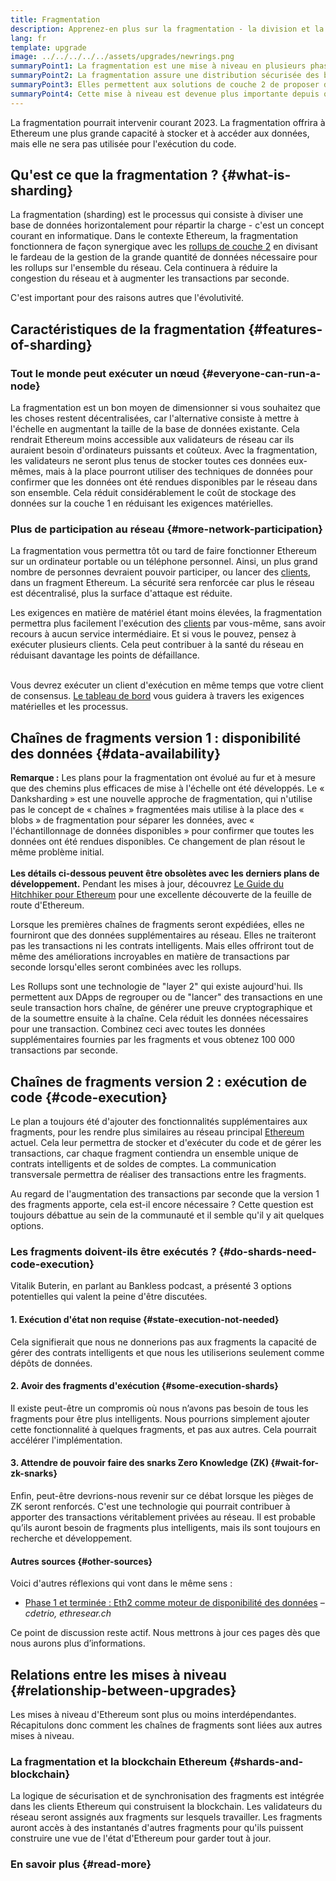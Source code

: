 ```yaml
---
title: Fragmentation
description: Apprenez-en plus sur la fragmentation - la division et la répartition des données chargées nécessaires pour offrir à Ethereum des capacités supérieures de transaction et faciliter leur exécution.
lang: fr
template: upgrade
image: ../../../../../assets/upgrades/newrings.png
summaryPoint1: La fragmentation est une mise à niveau en plusieurs phases visant à améliorer l'évolutivité et la capacité d'Ethereum.
summaryPoint2: La fragmentation assure une distribution sécurisée des besoins en matière de stockage des données, rendant les rollups encore plus économiques et les nœuds plus faciles à exploiter.
summaryPoint3: Elles permettent aux solutions de couche 2 de proposer de faibles frais de transaction tout en profitant de la sécurité d'Ethereum.
summaryPoint4: Cette mise à niveau est devenue plus importante depuis qu'Ethereum est passé à la preuve d'enjeu.
---
```


<UpgradeStatus dateKey="page-upgrades-shards-date">
    La fragmentation pourrait intervenir courant 2023. La fragmentation offrira à Ethereum une plus grande capacité à stocker et à accéder aux données, mais elle ne sera pas utilisée pour l'exécution du code.
</UpgradeStatus>

## Qu'est ce que la fragmentation ? {#what-is-sharding}

La fragmentation (sharding) est le processus qui consiste à diviser une base de données horizontalement pour répartir la charge - c'est un concept courant en informatique. Dans le contexte Ethereum, la fragmentation fonctionnera de façon synergique avec les [rollups de couche 2](/layer-2/) en divisant le fardeau de la gestion de la grande quantité de données nécessaire pour les rollups sur l'ensemble du réseau. Cela continuera à réduire la congestion du réseau et à augmenter les transactions par seconde.

C'est important pour des raisons autres que l'évolutivité.

## Caractéristiques de la fragmentation {#features-of-sharding}

### Tout le monde peut exécuter un nœud {#everyone-can-run-a-node}

La fragmentation est un bon moyen de dimensionner si vous souhaitez que les choses restent décentralisées, car l'alternative consiste à mettre à l'échelle en augmentant la taille de la base de données existante. Cela rendrait Ethereum moins accessible aux validateurs de réseau car ils auraient besoin d'ordinateurs puissants et coûteux. Avec la fragmentation, les validateurs ne seront plus tenus de stocker toutes ces données eux-mêmes, mais à la place pourront utiliser des techniques de données pour confirmer que les données ont été rendues disponibles par le réseau dans son ensemble. Cela réduit considérablement le coût de stockage des données sur la couche 1 en réduisant les exigences matérielles.

### Plus de participation au réseau {#more-network-participation}

La fragmentation vous permettra tôt ou tard de faire fonctionner Ethereum sur un ordinateur portable ou un téléphone personnel. Ainsi, un plus grand nombre de personnes devraient pouvoir participer, ou lancer des [clients](/developers/docs/nodes-and-clients/), dans un fragment Ethereum. La sécurité sera renforcée car plus le réseau est décentralisé, plus la surface d'attaque est réduite.

Les exigences en matière de matériel étant moins élevées, la fragmentation permettra plus facilement l'exécution des [clients](/developers/docs/nodes-and-clients/) par vous-même, sans avoir recours à aucun service intermédiaire. Et si vous le pouvez, pensez à exécuter plusieurs clients. Cela peut contribuer à la santé du réseau en réduisant davantage les points de défaillance.

<br />

<InfoBanner isWarning>
  Vous devrez exécuter un client d'exécution en même temps que votre client de consensus. <a href="https://launchpad.xircanet" target="_blank">Le tableau de bord</a> vous guidera à travers les exigences matérielles et les processus.
</InfoBanner>

## Chaînes de fragments version 1 : disponibilité des données {#data-availability}

<InfoBanner emoji=":construction:" isWarning>
  <strong>Remarque :</strong> Les plans pour la fragmentation ont évolué au fur et à mesure que des chemins plus efficaces de mise à l'échelle ont été développés. Le « Danksharding » est une nouvelle approche de fragmentation, qui n'utilise pas le concept de « chaînes » fragmentées mais utilise à la place des « blobs » de fragmentation pour séparer les données, avec « l'échantillonnage de données disponibles » pour confirmer que toutes les données ont été rendues disponibles. Ce changement de plan résout le même problème initial.<br/><br/>
  <strong>Les détails ci-dessous peuvent être obsolètes avec les derniers plans de développement.</strong> Pendant les mises à jour, découvrez <a href="https://members.delphidigital.io/reports/the-hitchhikers-guide-to-ethereum">Le Guide du Hitchhiker pour Ethereum</a> pour une excellente découverte de la feuille de route d'Ethereum.
</InfoBanner>

Lorsque les premières chaînes de fragments seront expédiées, elles ne fourniront que des données supplémentaires au réseau. Elles ne traiteront pas les transactions ni les contrats intelligents. Mais elles offriront tout de même des améliorations incroyables en matière de transactions par seconde lorsqu'elles seront combinées avec les rollups.

Les Rollups sont une technologie de "layer 2" qui existe aujourd'hui. Ils permettent aux DApps de regrouper ou de "lancer" des transactions en une seule transaction hors chaîne, de générer une preuve cryptographique et de la soumettre ensuite à la chaîne. Cela réduit les données nécessaires pour une transaction. Combinez ceci avec toutes les données supplémentaires fournies par les fragments et vous obtenez 100 000 transactions par seconde.

## Chaînes de fragments version 2 : exécution de code {#code-execution}

Le plan a toujours été d'ajouter des fonctionnalités supplémentaires aux fragments, pour les rendre plus similaires au réseau principal [Ethereum](/glossary/#mainnet) actuel. Cela leur permettra de stocker et d'exécuter du code et de gérer les transactions, car chaque fragment contiendra un ensemble unique de contrats intelligents et de soldes de comptes. La communication transversale permettra de réaliser des transactions entre les fragments.

Au regard de l'augmentation des transactions par seconde que la version 1 des fragments apporte, cela est-il encore nécessaire ? Cette question est toujours débattue au sein de la communauté et il semble qu'il y ait quelques options.

### Les fragments doivent-ils être exécutés ? {#do-shards-need-code-execution}

Vitalik Buterin, en parlant au Bankless podcast, a présenté 3 options potentielles qui valent la peine d'être discutées.

<YouTube id="-R0j5AMUSzA" start="5841" />

#### 1. Exécution d'état non requise {#state-execution-not-needed}

Cela signifierait que nous ne donnerions pas aux fragments la capacité de gérer des contrats intelligents et que nous les utiliserions seulement comme dépôts de données.

#### 2. Avoir des fragments d'exécution {#some-execution-shards}

Il existe peut-être un compromis où nous n’avons pas besoin de tous les fragments pour être plus intelligents. Nous pourrions simplement ajouter cette fonctionnalité à quelques fragments, et pas aux autres. Cela pourrait accélérer l'implémentation.

#### 3. Attendre de pouvoir faire des snarks Zero Knowledge (ZK) {#wait-for-zk-snarks}

Enfin, peut-être devrions-nous revenir sur ce débat lorsque les pièges de ZK seront renforcés. C'est une technologie qui pourrait contribuer à apporter des transactions véritablement privées au réseau. Il est probable qu’ils auront besoin de fragments plus intelligents, mais ils sont toujours en recherche et développement.

#### Autres sources {#other-sources}

Voici d'autres réflexions qui vont dans le même sens :

- [Phase 1 et terminée : Eth2 comme moteur de disponibilité des données](https://ethresear.ch/t/phase-one-and-done-eth2-as-a-data-availability-engine/5269/8) – _cdetrio, ethresear.ch_

Ce point de discussion reste actif. Nous mettrons à jour ces pages dès que nous aurons plus d’informations.

## Relations entre les mises à niveau {#relationship-between-upgrades}

Les mises à niveau d'Ethereum sont plus ou moins interdépendantes. Récapitulons donc comment les chaînes de fragments sont liées aux autres mises à niveau.

### La fragmentation et la blockchain Ethereum {#shards-and-blockchain}

La logique de sécurisation et de synchronisation des fragments est intégrée dans les clients Ethereum qui construisent la blockchain. Les validateurs du réseau seront assignés aux fragments sur lesquels travailler. Les fragments auront accès à des instantanés d'autres fragments pour qu'ils puissent construire une vue de l'état d'Ethereum pour garder tout à jour.

### En savoir plus {#read-more}

<ShardChainsList />

